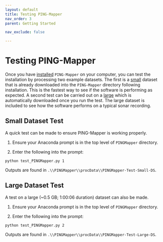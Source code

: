 ```yaml
---
layout: default
title: Testing PING-Mapper
nav_order: 3
parent: Getting Started

nav_exclude: false

---
```

# Testing PING-Mapper

Once you have [installed](./Installation.md)  `PING-Mapper` on your computer, you can test the installation by processing two example datasets. The first is a [small](#small-dataset-test) dataset that is already downloaded into the `PING-Mapper` directory following installation. This is the fastest way to see if the software is performing as expected. A second test can be carried out on a [large](#large-dataset-test) which is automatically downloaded once you run the test. The large dataset is included to see how the software performs on a typical sonar recording.  

## Small Dataset Test
A quick test can be made to ensure PING-Mapper is working properly.
1. Ensure your Anaconda prompt is in the top level of `PINGMapper` directory.

2. Enter the following into the prompt:  
```
python test_PINGMapper.py 1
```

Outputs are found in `.\\PINGMapper\\procData\\PINGMapper-Test-Small-DS`.

## Large Dataset Test
A test on a large (~0.5 GB; 1:00:06 duration) dataset can also be made.
1. Ensure your Anaconda prompt is in the top level of `PINGMapper` directory.

2. Enter the following into the prompt:  
```
python test_PINGMapper.py 2
```

Outputs are found in `.\\PINGMapper\\procData\\PINGMapper-Test-Large-DS`.
